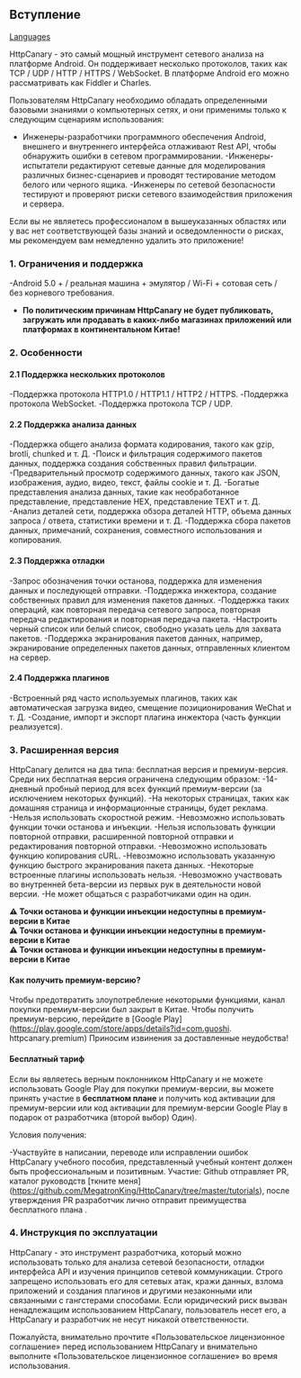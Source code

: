 ## Вступление

[Languages](https://httpcanary.com/tutorials)

HttpCanary - это самый мощный инструмент сетевого анализа на платформе Android. Он поддерживает несколько протоколов, таких как TCP / UDP / HTTP / HTTPS / WebSocket. В платформе Android его можно рассматривать как Fiddler и Charles.

Пользователям HttpCanary необходимо обладать определенными базовыми знаниями о компьютерных сетях, и они применимы только к следующим сценариям использования:
- Инженеры-разработчики программного обеспечения Android, внешнего и внутреннего интерфейса отлаживают Rest API, чтобы обнаружить ошибки в сетевом программировании.
-Инженеры-испытатели редактируют сетевые данные для моделирования различных бизнес-сценариев и проводят тестирование методом белого или черного ящика.
-Инженеры по сетевой безопасности тестируют и проверяют риски сетевого взаимодействия приложения и сервера.

Если вы не являетесь профессионалом в вышеуказанных областях или у вас нет соответствующей базы знаний и осведомленности о рисках, мы рекомендуем вам немедленно удалить это приложение!

### 1. Ограничения и поддержка
-Android 5.0 + / реальная машина + эмулятор / Wi-Fi + сотовая сеть / без корневого требования.
- **По политическим причинам HttpCanary не будет публиковать, загружать или продавать в каких-либо магазинах приложений или платформах в континентальном Китае!**

### 2. Особенности

#### 2.1 Поддержка нескольких протоколов
-Поддержка протокола HTTP1.0 / HTTP1.1 / HTTP2 / HTTPS.
-Поддержка протокола WebSocket.
-Поддержка протокола TCP / UDP.

#### 2.2 Поддержка анализа данных
-Поддержка общего анализа формата кодирования, такого как gzip, brotli, chunked и т. Д.
-Поиск и фильтрация содержимого пакетов данных, поддержка создания собственных правил фильтрации.
-Предварительный просмотр содержимого данных, такого как JSON, изображения, аудио, видео, текст, файлы cookie и т. Д.
-Богатые представления анализа данных, такие как необработанное представление, представление HEX, представление TEXT и т. Д.
-Анализ деталей сети, поддержка обзора деталей HTTP, объема данных запроса / ответа, статистики времени и т. Д.
-Поддержка сбора пакетов данных, примечаний, сохранения, совместного использования и копирования.

#### 2.3 Поддержка отладки
-Запрос обозначения точки останова, поддержка для изменения данных и последующей отправки.
-Поддержка инжектора, создание собственных правил для изменения пакетов данных.
-Поддержка таких операций, как повторная передача сетевого запроса, повторная передача редактирования и повторная передача пакета.
-Настроить черный список или белый список, свободно указать цель для захвата пакетов.
-Поддержка экранирования пакетов данных, например, экранирование определенных пакетов данных, отправленных клиентом на сервер.

#### 2.4 Поддержка плагинов
-Встроенный ряд часто используемых плагинов, таких как автоматическая загрузка видео, смещение позиционирования WeChat и т. Д.
-Создание, импорт и экспорт плагина инжектора (часть функции реализуется).

### 3. Расширенная версия

HttpCanary делится на два типа: бесплатная версия и премиум-версия. Среди них бесплатная версия ограничена следующим образом:
-14-дневный пробный период для всех функций премиум-версии (за исключением некоторых функций).
-На некоторых страницах, таких как домашняя страница и информационные страницы, будет реклама.
-Нельзя использовать скоростной режим.
-Невозможно использовать функции точки останова и инъекции.
-Нельзя использовать функции повторной отправки, расширенной повторной отправки и редактирования повторной отправки.
-Невозможно использовать функцию копирования cURL.
-Невозможно использовать указанную функцию быстрого экранирования пакета данных.
-Некоторые встроенные плагины использовать нельзя.
-Невозможно участвовать во внутренней бета-версии из первых рук в деятельности новой версии.
-Не может общаться с разработчиками один на один.

**⚠️ Точки останова и функции инъекции недоступны в премиум-версии в Китае** <br>
**⚠️ Точки останова и функции инъекции недоступны в премиум-версии в Китае** <br>
**⚠️ Точки останова и функции инъекции недоступны в премиум-версии в Китае** <br>

#### Как получить премиум-версию?

Чтобы предотвратить злоупотребление некоторыми функциями, канал покупки премиум-версии был закрыт в Китае. Чтобы получить премиум-версию, перейдите в [Google Play] (https://play.google.com/store/apps/details?id=com.guoshi. httpcanary.premium) Приносим извинения за доставленные неудобства!

#### Бесплатный тариф

Если вы являетесь верным поклонником HttpCanary и не можете использовать Google Play для покупки премиум-версии, вы можете принять участие в **бесплатном плане** и получить код активации для премиум-версии или код активации для премиум-версии Google Play в подарок от разработчика (второй выбор) Один).

Условия получения:

-Участвуйте в написании, переводе или исправлении ошибок HttpCanary учебного пособия, представленный учебный контент должен быть профессиональным и позитивным. Участие: Github отправляет PR, каталог руководств [ткните меня] (https://github.com/MegatronKing/HttpCanary/tree/master/tutorials), после утверждения PR разработчик лично отправит преимущества бесплатного плана .


### 4. Инструкция по эксплуатации

HttpCanary - это инструмент разработчика, который можно использовать только для анализа сетевой безопасности, отладки интерфейса API и изучения принципов сетевой коммуникации. Строго запрещено использовать его для сетевых атак, кражи данных, взлома приложений и создания плагинов и другими незаконными или связанными с гангстерами способами. Если юридический риск вызван ненадлежащим использованием HttpCanary, пользователь несет его, а HttpCanary и разработчик не несут никакой ответственности.

Пожалуйста, внимательно прочтите «Пользовательское лицензионное соглашение» перед использованием HttpCanary и внимательно выполните «Пользовательское лицензионное соглашение» во время использования.
